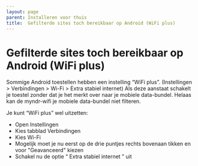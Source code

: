 ```yaml
---
layout: page
parent: Installeren voor thuis
title:  Gefilterde sites toch bereikbaar op Android (WiFi plus) 
---
```


# Gefilterde sites toch bereikbaar op Android (WiFi plus)

Sommige Android toestellen hebben een instelling “WiFi plus”.
(Instellingen > Verbindingen > Wi-Fi > Extra stabiel internet)
Als deze aanstaat schakelt je toestel zonder dat je het merkt over naar je mobiele data-bundel.
Helaas kan de myndr-wifi je mobiele data-bundel niet filteren.

Je kunt “WiFi plus” wel uitzetten:

* Open Instellingen
* Kies tabblad Verbindingen
* Kies Wi-Fi
* Mogelijk moet je nu eerst op de drie puntjes rechts bovenaan tikken en voor "Geavanceerd" kiezen
* Schakel nu de optie “ Extra stabiel internet ” uit 


